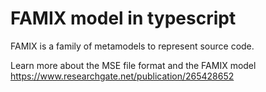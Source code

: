 # FAMIX model in typescript

FAMIX is a family of metamodels to represent source code.

Learn more about the MSE file format and the FAMIX model https://www.researchgate.net/publication/265428652